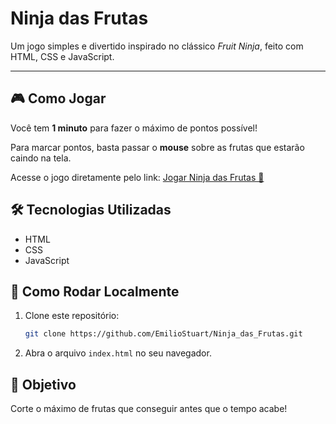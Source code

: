 # Ninja das Frutas

Um jogo simples e divertido inspirado no clássico *Fruit Ninja*, feito com HTML, CSS e JavaScript.

---

## 🎮 Como Jogar

Você tem **1 minuto** para fazer o máximo de pontos possível!

Para marcar pontos, basta passar o **mouse** sobre as frutas que estarão caindo na tela.

Acesse o jogo diretamente pelo link:
<a href="https://emiliostuart.github.io/Ninja_das_Frutas/index/" target="_blank">Jogar Ninja das Frutas 🍉</a>


## 🛠 Tecnologias Utilizadas

* HTML
* CSS
* JavaScript

## 🚀 Como Rodar Localmente

1. Clone este repositório:

   ```bash
   git clone https://github.com/EmilioStuart/Ninja_das_Frutas.git
   ```
2. Abra o arquivo `index.html` no seu navegador.


## 🎯 Objetivo

Corte o máximo de frutas que conseguir antes que o tempo acabe!


